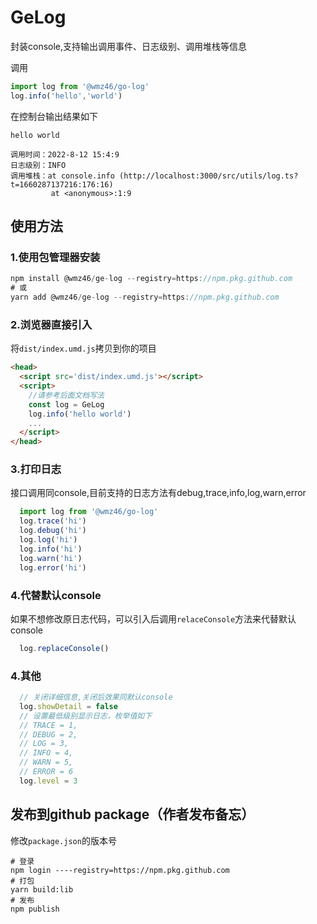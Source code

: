 # GeLog

封装console,支持输出调用事件、日志级别、调用堆栈等信息

调用
```js
import log from '@wmz46/go-log'
log.info('hello','world')
```
在控制台输出结果如下
```
hello world

调用时间：2022-8-12 15:4:9
日志级别：INFO
调用堆栈：at console.info (http://localhost:3000/src/utils/log.ts?t=1660287137216:176:16)
         at <anonymous>:1:9
```

## 使用方法

### 1.使用包管理器安装
```js
npm install @wmz46/ge-log --registry=https://npm.pkg.github.com
# 或
yarn add @wmz46/ge-log --registry=https://npm.pkg.github.com
```

### 2.浏览器直接引入
将`dist/index.umd.js`拷贝到你的项目
```html
<head>
  <script src='dist/index.umd.js'></script>
  <script>
    //请参考后面文档写法
    const log = GeLog
    log.info('hello world')
    ...
  </script>
</head>
```

### 3.打印日志
接口调用同console,目前支持的日志方法有debug,trace,info,log,warn,error
```js
  import log from '@wmz46/go-log'
  log.trace('hi')
  log.debug('hi')
  log.log('hi')
  log.info('hi')
  log.warn('hi')
  log.error('hi')
```
### 4.代替默认console
如果不想修改原日志代码，可以引入后调用`relaceConsole`方法来代替默认console
```js
  log.replaceConsole()
```
### 4.其他
```js
  // 关闭详细信息,关闭后效果同默认console
  log.showDetail = false
  // 设置最低级别显示日志，枚举值如下
  // TRACE = 1,
  // DEBUG = 2,
  // LOG = 3,
  // INFO = 4,
  // WARN = 5,
  // ERROR = 6
  log.level = 3

```


## 发布到github package（作者发布备忘）

修改`package.json`的版本号
```
# 登录
npm login ----registry=https://npm.pkg.github.com
# 打包
yarn build:lib
# 发布
npm publish
```